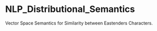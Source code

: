 # NLP_Distributional_Semantics
 Vector Space Semantics for Similarity between Eastenders Characters.
